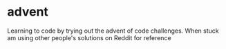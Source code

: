 # advent
Learning to code by trying out the advent of code challenges.  When stuck am using other people's solutions on Reddit for reference
